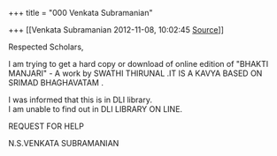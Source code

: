 +++
title = "000 Venkata Subramanian"

+++
[[Venkata Subramanian	2012-11-08, 10:02:45 [Source](https://groups.google.com/g/bvparishat/c/bxXcT0aa7YY)]]



Respected Scholars,  
  
I am trying to get a hard copy or download of online edition of "BHAKTI MANJARI" - A work by SWATHI THIRUNAL .IT IS A KAVYA BASED ON SRIMAD BHAGHAVATAM .  
  
I was informed that this is in DLI library.  
I am unable to find out in DLI LIBRARY ON LINE.  
  
REQUEST FOR HELP  
  
N.S.VENKATA SUBRAMANIAN  

